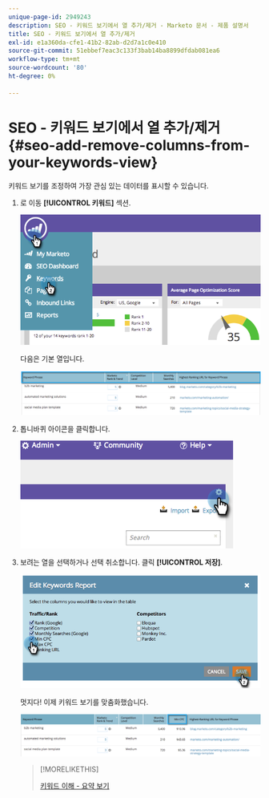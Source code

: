```yaml
---
unique-page-id: 2949243
description: SEO - 키워드 보기에서 열 추가/제거 - Marketo 문서 - 제품 설명서
title: SEO - 키워드 보기에서 열 추가/제거
exl-id: e1a360da-cfe1-41b2-82ab-d2d7a1c0e410
source-git-commit: 51ebbef7eac3c133f3bab14ba8899dfdab081ea6
workflow-type: tm+mt
source-wordcount: '80'
ht-degree: 0%

---
```


# SEO - 키워드 보기에서 열 추가/제거 {#seo-add-remove-columns-from-your-keywords-view}

키워드 보기를 조정하여 가장 관심 있는 데이터를 표시할 수 있습니다.

1. 로 이동 **[!UICONTROL 키워드]** 섹션.

   ![](assets/image2014-9-18-13-3a37-3a31.png)

   다음은 기본 열입니다.

   ![](assets/image2014-9-18-13-3a37-3a36.png)

1. 톱니바퀴 아이콘을 클릭합니다.

   ![](assets/image2014-9-18-13-3a37-3a39.png)

1. 보려는 열을 선택하거나 선택 취소합니다. 클릭 **[!UICONTROL 저장]**.

   ![](assets/image2014-9-18-13-3a37-3a42.png)

   멋지다! 이제 키워드 보기를 맞춤화했습니다.

   ![](assets/image2014-9-18-13-3a37-3a46.png)

   >[!MORELIKETHIS]
   >
   >[키워드 이해 - 요약 보기](/help/marketo/product-docs/additional-apps/seo/keywords/seo-understanding-keywords.md)
